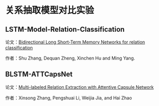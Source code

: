 # 关系抽取模型对比实验

## LSTM-Model-Relation-Classification
论文：[Bidirectional Long Short-Term Memory Networks for relation classification](https://www.aclweb.org/anthology/Y15-1009.pdf "链接") 

作者：Shu Zhang, Dequan Zheng, Xinchen Hu and Ming Yang. 

## BLSTM-ATTCapsNet

论文：[Multi-labeled Relation Extraction with Attentive Capsule Network](https://arxiv.org/pdf/1811.04354.pdf)

作者：Xinsong Zhang, Pengshuai Li, Weijia Jia, and Hai Zhao